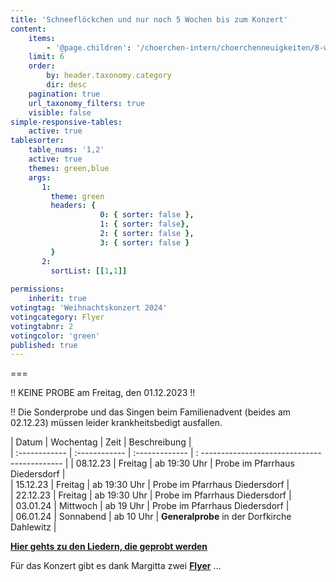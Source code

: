 ```yaml
---
title: 'Schneeflöckchen und nur noch 5 Wochen bis zum Konzert'
content:
    items:
        - '@page.children': '/choerchen-intern/choerchenneuigkeiten/8-wochen-bis-zum-konzert'
    limit: 6
    order:
        by: header.taxonomy.category
        dir: desc
    pagination: true
    url_taxonomy_filters: true
    visible: false
simple-responsive-tables:
    active: true
tablesorter:
    table_nums: '1,2'
    active: true
    themes: green,blue
    args:
       1:
         theme: green
         headers: {
                    0: { sorter: false },
                    1: { sorter: false},
                    2: { sorter: false },
                    3: { sorter: false }
         }
       2:
         sortList: [[1,1]]
 
permissions:
    inherit: true
votingtag: 'Weihnachtskonzert 2024'
votingcategory: Flyer
votingtabnr: 2
votingcolor: 'green'
published: true
---
```


===

!! KEINE PROBE am Freitag, den 01.12.2023 !!

!! Die Sonderprobe und das Singen beim Familienadvent (beides am 02.12.23) müssen leider krankheitsbedigt ausfallen.


| Datum | Wochentag | Zeit | Beschreibung |  
| :------------ | :------------ | :------------- | : ------------------------------------------- |
| 08.12.23 | Freitag | ab 19:30 Uhr | Probe im Pfarrhaus Diedersdorf |  
| 15.12.23 | Freitag | ab 19:30 Uhr | Probe im Pfarrhaus Diedersdorf |  
| 22.12.23 | Freitag | ab 19:30 Uhr | Probe im Pfarrhaus Diedersdorf |  
| 03.01.24 | Mittwoch | ab 19 Uhr | Probe im Pfarrhaus Diedersdorf |  
| 06.01.24 | Sonnabend | ab 10 Uhr | **Generalprobe** in der Dorfkirche Dahlewitz |  




[<i class="fa fa-hand-o-right"></i><b> Hier gehts zu den Liedern, die geprobt werden </b><i class="fa fa-hand-o-left"></i> ](/choerchen-intern/choerchennoten/tag:Weihnachtskonzert%202024/query:Weihnachtskonzert%202024)



Für das Konzert gibt es dank Margitta zwei **[Flyer](.#flyer)** ... 
<span id=flyer></span>

